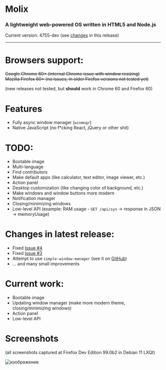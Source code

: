 # Molix
<h3>A lightweight web-powered OS written in HTML5 and Node.js</h3>
Current version: 4755-dev (see <a href="https://github.com/marshallovski/molixos/blob/main/README.md#changes-in-latest-release">changes</a> in this release)
<hr>

# Browsers support:
~~Google Chrome 60+ (internal Chrome issue with window resizing)
<br>
Mozilla Firefox 60+ (no issues, in older Firefox versions not tested yet)~~	

(new releases not tested, but **should** work in Chrome 60 and Firefox 60)

# Features
<ul>
	<li>Fully async window manager (<code>winmngr</code>)</li>
	<li>Native JavaScript (no f*cking React, jQuery or other shit)</li>
</ul>

# TODO:
<ul>
	<li>Bootable image</li>
	<li>Multi-language</li>
	<li>Find contributors</li>
	<li>Make default apps (like calculator, text editor, image viewer, etc.)</li>
	<li>Action panel</li>
	<li>Desktop customization (like changing color of background, etc.)</li>
	<li>Make windows and window buttons more modern</li>
	<li>Notification manager</li>
	<li>Closing/minimizing windows</li>
	<li>Low-level API (example: RAM usage - <code>GET /api/sys</code> -> response in JSON -> memoryUsage)</li>
</ul>

# Changes in latest release:
<ul>
	<li>Fixed <a href="https://github.com/marshallovski/molixos/issues/4">Issue #4</a></li>
	<li>Fixed <a href="https://github.com/marshallovski/molixos/issues/3">Issue #3</a>
	<li>Attempt to use <code>simple-window-manager</code> (see it on <a href="https://github.com/davidfig/window-manager">GitHub</a>)</li>
	<li>... and many small improvements</li>
</ul>

# Current work:
<ul>
	<li>Bootable image</li>
	<li>Updating window manager (make more modern theme, closing/minimizing windows)</li>
	<li>Action panel</li>
	<li>Low-level API</li>
</ul>

# Screenshots
<p>(all screenshots captured at Firefox Dev Edition 99.0b2 in Debian 11 LXQt)</p>

![изображение](https://user-images.githubusercontent.com/68496774/162422312-95d5d4a1-5515-4d82-b82b-3734d3fbe19d.png)
